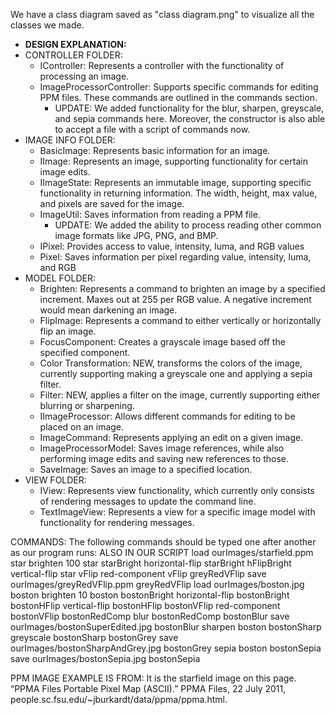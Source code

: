 We have a class diagram saved as "class diagram.png" to visualize all the classes we made.
 
- **DESIGN EXPLANATION:**
- CONTROLLER FOLDER:
  - IController: Represents a controller with the functionality of processing an image. 
  - ImageProcessorController: Supports specific commands for editing PPM files. These commands are 
  outlined in the commands section. 
    - UPDATE: We added functionality for the blur, sharpen, greyscale, and sepia commands here.
      Moreover, the constructor is also able to accept a file with a script of commands now. 
- IMAGE INFO FOLDER: 
  - BasicImage: Represents basic information for an image.
  - IImage: Represents an image, supporting functionality for certain image edits.
  - IImageState: Represents an immutable image, supporting specific functionality in returning 
    information. The width, height, max value, and pixels are saved for the image.
  - ImageUtil: Saves information from reading a PPM file.
    - UPDATE: We added the ability to process reading other common image formats like JPG, PNG, 
      and BMP.
  - IPixel: Provides access to value, intensity, luma, and RGB values
  - Pixel: Saves information per pixel regarding value, intensity, luma, and RGB
- MODEL FOLDER:
  - Brighten: Represents a command to brighten an image by a specified increment. Maxes out at 255 
    per RGB value. A negative increment would mean darkening an image. 
  - FlipImage: Represents a command to either vertically or horizontally flip an image. 
  - FocusComponent: Creates a grayscale image based off the specified component. 
  - Color Transformation: NEW, transforms the colors of the image, currently supporting making a
    greyscale one and applying a sepia filter. 
  - Filter: NEW, applies a filter on the image, currently supporting either blurring or sharpening. 
  - IImageProcessor: Allows different commands for editing to be placed on an image.
  - ImageCommand: Represents applying an edit on a given image.
  - ImageProcessorModel: Saves image references, while also performing image edits
    and saving new references to those.
  - SaveImage: Saves an image to a specified location.
- VIEW FOLDER:
  - IView: Represents view functionality, which currently only consists of rendering messages 
    to update the command line.
  - TextImageView: Represents a view for a specific image model with functionality for rendering 
    messages.

COMMANDS:
The following commands should be typed one after another as our program runs:
ALSO IN OUR SCRIPT
load ourImages/starfield.ppm star
brighten 100 star starBright
horizontal-flip starBright hFlipBright
vertical-flip star vFlip
red-component vFlip greyRedVFlip
save ourImages/greyRedVFlip.ppm greyRedVFlip
load ourImages/boston.jpg boston
brighten 10 boston bostonBright
horizontal-flip bostonBright bostonHFlip
vertical-flip bostonHFlip bostonVFlip
red-component bostonVFlip bostonRedComp
blur bostonRedComp bostonBlur
save ourImages/bostonSuperEdited.jpg bostonBlur
sharpen boston bostonSharp
greyscale bostonSharp bostonGrey
save ourImages/bostonSharpAndGrey.jpg bostonGrey
sepia boston bostonSepia
save ourImages/bostonSepia.jpg bostonSepia

PPM IMAGE EXAMPLE IS FROM:
It is the starfield image on this page. 
“PPMA Files Portable Pixel Map (ASCII).” PPMA Files, 22 July 2011,
people.sc.fsu.edu/~jburkardt/data/ppma/ppma.html. 

